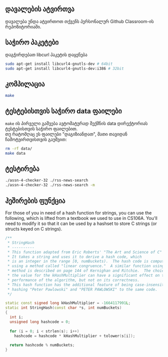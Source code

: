 ## დავალების ატვირთვა
დავალება უნდა ატვირთოთ თქვენს პერსონალურ Github Classroom-ის რეპოზიტორიაში.

## საჭირო პაკეტები
დაგჭირდებათ libcurl პაკეტის დაყენება
```sh
sudo apt-get install libcurl4-gnutls-dev # 64bit
sudo apt-get install libcurl4-gnutls-dev:i386 # 32bit
```

## კომპილაცია
```sh
make
```

## ტესტებისთვის საჭირო data ფაილები
`make` ის პირველი გაშვება ავტომატურად შექმნის data დირექტორიას ტესტებისთვის საჭირო ფაილებით.  
თუ რატომღაც ეს ფაილები "დაგიზიანდათ", მათი თავიდან ჩამოტვირთვისთვის გაუშვით:
```sh
rm -rf data/
make data
```

## ტესტირება
```sh
./assn-4-checker-32 ./rss-news-search
./assn-4-checker-32 ./rss-news-search -m
```

## ჰეშირების ფუნქცია
For those of you in need of a hash function for strings,
you can use the following, which is lifted from a textbook
we used to use in CS106A.  You'll need to modify it so that
it can be used by a hashset to store C strings (or structs
keyed on C strings).

```cpp
/** 
 * StringHash                     
 * ----------  
 * This function adapted from Eric Roberts' "The Art and Science of C"
 * It takes a string and uses it to derive a hash code, which   
 * is an integer in the range [0, numBuckets).  The hash code is computed  
 * using a method called "linear congruence."  A similar function using this     
 * method is described on page 144 of Kernighan and Ritchie.  The choice of                                                     
 * the value for the kHashMultiplier can have a significant effect on the                            
 * performance of the algorithm, but not on its correctness.                                                    
 * This hash function has the additional feature of being case-insensitive,  
 * hashing "Peter Pawlowski" and "PETER PAWLOWSKI" to the same code.  
 */  

static const signed long kHashMultiplier = -1664117991L;
static int StringHash(const char *s, int numBuckets)  
{            
  int i;
  unsigned long hashcode = 0;
  
  for (i = 0; i < strlen(s); i++)  
    hashcode = hashcode * kHashMultiplier + tolower(s[i]);  
  
  return hashcode % numBuckets;                                
}
```
